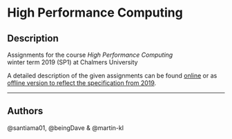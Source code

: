 # High Performance Computing

## Description
Assignments for the course *High Performance Computing*  
winter term 2019 (SP1) at Chalmers University
 
A detailed description of the given assignments can be found [online](https://www.raum-brothers.eu/martin/Chalmers_TMA881_1920/assignments.html) or as [offline version to reflect the specification from 2019](High-Performance-Computing_Assignments_2019.pdf).

--- 

## Authors
@santiama01, @beingDave & @martin-kl 